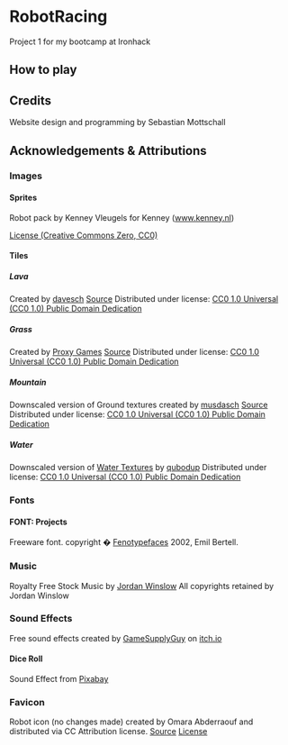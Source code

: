 # RobotRacing

Project 1 for my bootcamp at Ironhack

## How to play

## Credits

Website design and programming by Sebastian Mottschall

## Acknowledgements & Attributions

### Images

#### Sprites
Robot pack
by Kenney Vleugels for Kenney (www.kenney.nl)

[License (Creative Commons Zero, CC0)](http://creativecommons.org/publicdomain/zero/1.0/)

#### Tiles

##### Lava
Created by [davesch](https://opengameart.org/users/davesch) [Source](https://opengameart.org/content/16x16-and-animated-lava-tile-45-frames) Distributed under license: [CC0 1.0 Universal (CC0 1.0)
Public Domain Dedication](https://creativecommons.org/publicdomain/zero/1.0/)

##### Grass
Created by [Proxy Games](https://opengameart.org/users/proxy-games) [Source](https://opengameart.org/content/grass-texture-pack) Distributed under license: [CC0 1.0 Universal (CC0 1.0)
Public Domain Dedication](https://creativecommons.org/publicdomain/zero/1.0/)

##### Mountain
Downscaled version of Ground textures created by [musdasch](https://opengameart.org/users/musdasch) [Source](https://opengameart.org/content/ground-texture-set) Distributed under license: [CC0 1.0 Universal (CC0 1.0)
Public Domain Dedication](https://creativecommons.org/publicdomain/zero/1.0/)

##### Water
Downscaled version of [Water Textures](https://opengameart.org/content/3-live-proceduraly-generated-tiling-water-textures-512px-running-brushes) by [qubodup](https://opengameart.org/users/qubodup) Distributed under license: [CC0 1.0 Universal (CC0 1.0)
Public Domain Dedication](https://creativecommons.org/publicdomain/zero/1.0/)

### Fonts

#### FONT: Projects
Freeware font.
copyright � [Fenotypefaces](http://fenotype.com) 2002, Emil Bertell.


### Music
Royalty Free Stock Music by [Jordan Winslow](https://jordanwinslow.me)
All copyrights retained by Jordan Winslow

### Sound Effects
Free sound effects created by [GameSupplyGuy](https://itch.io/profile/gamesupply) on [itch.io](https://gamesupply.itch.io/200-space-sound-effects)

#### Dice Roll
Sound Effect from [Pixabay](https://pixabay.com/?utm_source=link-attribution&amp;utm_medium=referral&amp;utm_campaign=music&amp;utm_content=102706)

### Favicon
Robot icon (no changes made) created by Omara Abderraouf and distributed via CC Attribution license.
[Source](https://icon-icons.com/icon/robot/83633)
[License](https://creativecommons.org/licenses/by/4.0/)

